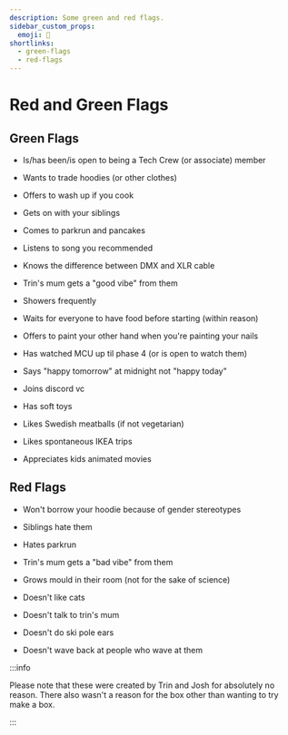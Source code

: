 ```yaml
---
description: Some green and red flags.
sidebar_custom_props:
  emoji: 💚
shortlinks:
  - green-flags
  - red-flags
---
```


# Red and Green Flags

## Green Flags

- Is/has been/is open to being a Tech Crew (or associate) member

- Wants to trade hoodies (or other clothes)

- Offers to wash up if you cook

- Gets on with your siblings

- Comes to parkrun and pancakes

- Listens to song you recommended

- Knows the difference between DMX and XLR cable

- Trin's mum gets a "good vibe" from them

- Showers frequently 

- Waits for everyone to have food before starting (within reason)

- Offers to paint your other hand when you're painting your nails

- Has watched MCU up til phase 4 (or is open to watch them)

- Says "happy tomorrow" at midnight not "happy today"

- Joins discord vc

- Has soft toys

- Likes Swedish meatballs (if not vegetarian)

- Likes spontaneous IKEA trips

- Appreciates kids animated movies

## Red Flags

- Won't borrow your hoodie because of gender stereotypes 

- Siblings hate them

- Hates parkrun

- Trin's mum gets a "bad vibe" from them

- Grows mould in their room (not for the sake of science)

- Doesn't like cats

- Doesn't talk to trin's mum

- Doesn't do ski pole ears

- Doesn't wave back at people who wave at them

:::info

Please note that these were created by Trin and Josh for absolutely no reason.
There also wasn't a reason for the box other than wanting to try make a box.

:::
